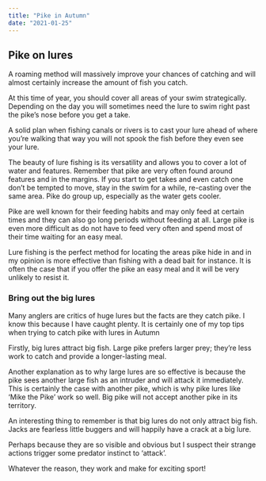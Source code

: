 ```yaml
---
title: "Pike in Autumn"
date: "2021-01-25"
---
```


## Pike on lures


A roaming method will massively improve your chances of catching and will almost certainly increase the amount of fish you catch.

At this time of year, you should cover all areas of your swim strategically. Depending on the day you will sometimes need the lure to swim right past the pike’s nose before you get a take.

A solid plan when fishing canals or rivers is to cast your lure ahead of where you’re walking that way you will not spook the fish before they even see your lure.  

The beauty of lure fishing is its versatility and allows you to cover a lot of water and features. Remember that pike are very often found around features and in the margins. If you start to get takes and even catch one don’t be tempted to move, stay in the swim for a while, re-casting over the same area. Pike do group up, especially as the water gets cooler.

Pike are well known for their feeding habits and may only feed at certain times and they can also go long periods without feeding at all. Large pike is even more difficult as do not have to feed very often and spend most of their time waiting for an easy meal.

Lure fishing is the perfect method for locating the areas pike hide in and in my opinion is more effective than fishing with a dead bait for instance. It is often the case that if you offer the pike an easy meal and it will be very unlikely to resist it.


### Bring out the big lures


Many anglers are critics of huge lures but the facts are they catch pike. I know this because I have caught plenty. It is certainly one of my top tips when trying to catch pike with lures in Autumn

Firstly, big lures attract big fish. Large pike prefers larger prey; they’re less work to catch and provide a longer-lasting meal.

Another explanation as to why large lures are so effective is because the pike sees another large fish as an intruder and will attack it immediately. This is certainly the case with another pike, which is why pike lures like ‘Mike the Pike’ work so well. Big pike will not accept another pike in its territory.

An interesting thing to remember is that big lures do not only attract big fish. Jacks are fearless little buggers and will happily have a crack at a big lure.   

Perhaps because they are so visible and obvious but I suspect their strange actions trigger some predator instinct to ‘attack’.

Whatever the reason, they work and make for exciting sport!

